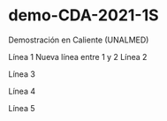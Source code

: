 # demo-CDA-2021-1S
Demostración en Caliente (UNALMED)

Línea 1
Nueva línea entre 1 y 2
Línea 2

Línea 3

Línea 4

Línea 5
